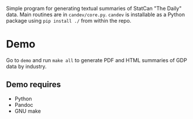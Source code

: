 Simple program for generating textual summaries of StatCan "The Daily" data.
Main routines are in `candev/core.py`. `candev` is installable as a Python
package using `pip install ./` from within the repo.

# Demo
Go to `demo` and run `make all` to generate PDF and HTML summaries of GDP data
by industry.

## Demo requires
- Python
- Pandoc
- GNU make
